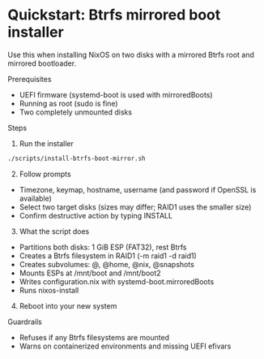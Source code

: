 # Quickstart: Btrfs mirrored boot installer

Use this when installing NixOS on two disks with a mirrored Btrfs root and mirrored bootloader.

Prerequisites
- UEFI firmware (systemd-boot is used with mirroredBoots)
- Running as root (sudo is fine)
- Two completely unmounted disks

Steps
1) Run the installer
```bash
./scripts/install-btrfs-boot-mirror.sh
```
2) Follow prompts
- Timezone, keymap, hostname, username (and password if OpenSSL is available)
- Select two target disks (sizes may differ; RAID1 uses the smaller size)
- Confirm destructive action by typing INSTALL
3) What the script does
- Partitions both disks: 1 GiB ESP (FAT32), rest Btrfs
- Creates a Btrfs filesystem in RAID1 (-m raid1 -d raid1)
- Creates subvolumes: @, @home, @nix, @snapshots
- Mounts ESPs at /mnt/boot and /mnt/boot2
- Writes configuration.nix with systemd-boot.mirroredBoots
- Runs nixos-install
4) Reboot into your new system

Guardrails
- Refuses if any Btrfs filesystems are mounted
- Warns on containerized environments and missing UEFI efivars

